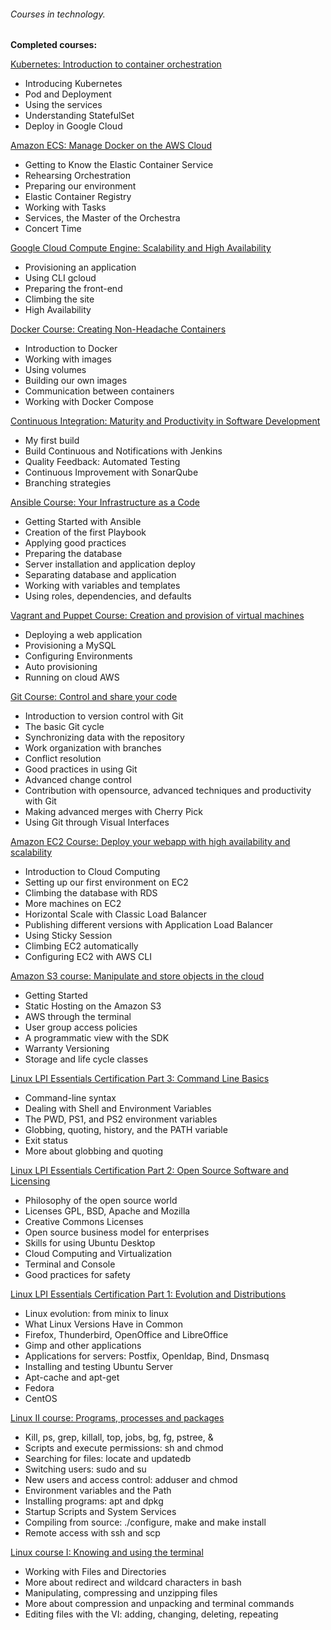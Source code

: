 ###### Courses in technology.

**Completed courses:**
  
  [Kubernetes: Introduction to container orchestration](https://cursos.alura.com.br/course/kubernetes)
  - Introducing Kubernetes
  - Pod and Deployment
  - Using the services
  - Understanding StatefulSet
  - Deploy in Google Cloud
  
  [Amazon ECS: Manage Docker on the AWS Cloud](https://cursos.alura.com.br/course/docker-na-amazon-ecs)
  - Getting to Know the Elastic Container Service
  - Rehearsing Orchestration
  - Preparing our environment
  - Elastic Container Registry
  - Working with Tasks
  - Services, the Master of the Orchestra
  - Concert Time
  
  [Google Cloud Compute Engine: Scalability and High Availability](https://cursos.alura.com.br/course/google-cloud-compute-engine)
  - Provisioning an application
  - Using CLI gcloud
  - Preparing the front-end
  - Climbing the site
  - High Availability
    
  [Docker Course: Creating Non-Headache Containers](https://cursos.alura.com.br/course/docker-e-docker-compose)
  - Introduction to Docker
  - Working with images
  - Using volumes
  - Building our own images
  - Communication between containers
  - Working with Docker Compose
  
  [Continuous Integration: Maturity and Productivity in Software Development](https://cursos.alura.com.br/course/integracao-continua-jenkins)
  - My first build
  - Build Continuous and Notifications with Jenkins
  - Quality Feedback: Automated Testing
  - Continuous Improvement with SonarQube
  - Branching strategies
  
  [Ansible Course: Your Infrastructure as a Code](https://cursos.alura.com.br/course/infraestrutura-como-codigo-com-ansible)
  - Getting Started with Ansible
  - Creation of the first Playbook
  - Applying good practices
  - Preparing the database
  - Server installation and application deploy
  - Separating database and application
  - Working with variables and templates
  - Using roles, dependencies, and defaults
  
  [Vagrant and Puppet Course: Creation and provision of virtual machines](https://cursos.alura.com.br/course/devops-com-vagrant-e-puppet)
  - Deploying a web application
  - Provisioning a MySQL
  - Configuring Environments
  - Auto provisioning
  - Running on cloud AWS
    
  [Git Course: Control and share your code](https://cursos.alura.com.br/course/git)
  - Introduction to version control with Git
  - The basic Git cycle
  - Synchronizing data with the repository
  - Work organization with branches
  - Conflict resolution
  - Good practices in using Git
  - Advanced change control
  - Contribution with opensource, advanced techniques and productivity with Git
  - Making advanced merges with Cherry Pick
  - Using Git through Visual Interfaces

  [Amazon EC2 Course: Deploy your webapp with high availability and scalability](https://cursos.alura.com.br/course/introducao-ao-cloud-do-ec2-no-aws)
  - Introduction to Cloud Computing
  - Setting up our first environment on EC2
  - Climbing the database with RDS
  - More machines on EC2
  - Horizontal Scale with Classic Load Balancer
  - Publishing different versions with Application Load Balancer
  - Using Sticky Session
  - Climbing EC2 automatically
  - Configuring EC2 with AWS CLI

  [Amazon S3 course: Manipulate and store objects in the cloud](https://cursos.alura.com.br/course/aws-s3-manipule-e-armazene-na-nuvem)
  - Getting Started
  - Static Hosting on the Amazon S3
  - AWS through the terminal
  - User group access policies
  - A programmatic view with the SDK
  - Warranty Versioning
  - Storage and life cycle classes

  [Linux LPI Essentials Certification Part 3: Command Line Basics](https://cursos.alura.com.br/course/linux-essentials-3)
  - Command-line syntax
  - Dealing with Shell and Environment Variables
  - The PWD, PS1, and PS2 environment variables
  - Globbing, quoting, history, and the PATH variable
  - Exit status
  - More about globbing and quoting

  [Linux LPI Essentials Certification Part 2: Open Source Software and Licensing](https://cursos.alura.com.br/course/linux-essentials-2)
  - Philosophy of the open source world
  - Licenses GPL, BSD, Apache and Mozilla
  - Creative Commons Licenses
  - Open source business model for enterprises
  - Skills for using Ubuntu Desktop
  - Cloud Computing and Virtualization
  - Terminal and Console
  - Good practices for safety

  [Linux LPI Essentials Certification Part 1: Evolution and Distributions](https://cursos.alura.com.br/course/linux-essentials-1)
  - Linux evolution: from minix to linux
  - What Linux Versions Have in Common
  - Firefox, Thunderbird, OpenOffice and LibreOffice
  - Gimp and other applications
  - Applications for servers: Postfix, Openldap, Bind, Dnsmasq
  - Installing and testing Ubuntu Server
  - Apt-cache and apt-get
  - Fedora
  - CentOS
  
  [Linux II course: Programs, processes and packages](https://cursos.alura.com.br/course/linux-ubuntu-processos)
  - Kill, ps, grep, killall, top, jobs, bg, fg, pstree, &
  - Scripts and execute permissions: sh and chmod
  - Searching for files: locate and updatedb
  - Switching users: sudo and su
  - New users and access control: adduser and chmod
  - Environment variables and the Path
  - Installing programs: apt and dpkg
  - Startup Scripts and System Services
  - Compiling from source: ./configure, make and make install
  - Remote access with ssh and scp
    
  [Linux course I: Knowing and using the terminal](https://cursos.alura.com.br/course/linux-ubuntu)
  - Working with Files and Directories
  - More about redirect and wildcard characters in bash
  - Manipulating, compressing and unzipping files
  - More about compression and unpacking and terminal commands
  - Editing files with the VI: adding, changing, deleting, repeating
